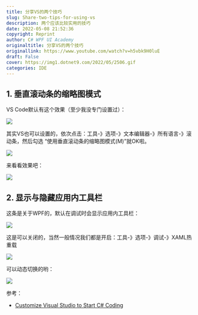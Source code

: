 ```yaml
---
title: 分享VS的两个技巧
slug: Share-two-tips-for-using-vs
description: 两个应该比较实用的技巧
date: 2022-05-08 21:52:36
copyright: Reprint
author: C# WPF UI Academy
originaltitle: 分享VS的两个技巧
originallink: https://www.youtube.com/watch?v=h5vbk9H0luE
draft: False
cover: https://img1.dotnet9.com/2022/05/2506.gif
categories: IDE
---
```


## 1. 垂直滚动条的缩略图模式

VS Code默认有这个效果（至少我没专门设置过）：

![](https://img1.dotnet9.com/2022/05/2502.gif)

其实VS也可以设置的，依次点击：工具-》选项-》文本编辑器-》所有语言-》滚动条，然后勾选 “使用垂直滚动条的缩略图模式(M)”就OK啦。

![](https://img1.dotnet9.com/2022/05/2503.png)

来看看效果吧：

![](https://img1.dotnet9.com/2022/05/2501.gif)

## 2. 显示与隐藏应用内工具栏

这条是关于WPF的，默认在调试时会显示应用内工具栏：

![](https://img1.dotnet9.com/2022/05/2504.png)

这是可以关闭的，当然一般情况我们都是开启：工具-》选项-》调试-》XAML热重载

![](https://img1.dotnet9.com/2022/05/2505.png)

可以动态切换的哟：

![](https://img1.dotnet9.com/2022/05/2506.gif)

参考：

- [Customize Visual Studio to Start C# Coding](https://www.youtube.com/watch?v=h5vbk9H0luE)